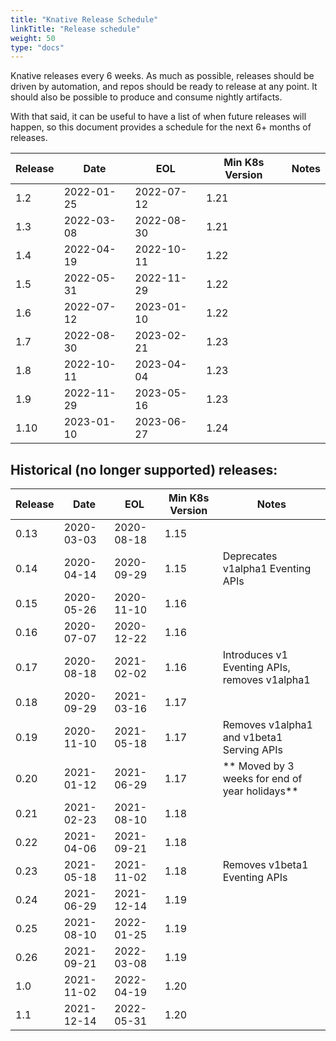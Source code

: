 ```yaml
---
title: "Knative Release Schedule"
linkTitle: "Release schedule"
weight: 50
type: "docs"
---
```


Knative releases every 6 weeks. As much as possible, releases should be driven by automation, and repos should be ready to release at any point. It should also be possible to produce and consume nightly artifacts.

With that said, it can be useful to have a list of when future releases will happen, so this document provides a schedule for the next 6+ months of releases.

| Release | Date       | EOL        | Min K8s Version | Notes                         |
| ------- | ---------- | ---------- | --------------- | ----------------------------- |
| 1.2     | 2022-01-25 | 2022-07-12 | 1.21            | |
| 1.3     | 2022-03-08 | 2022-08-30 | 1.21            | |
| 1.4     | 2022-04-19 | 2022-10-11 | 1.22            | |
| 1.5     | 2022-05-31 | 2022-11-29 | 1.22            | |
| 1.6     | 2022-07-12 | 2023-01-10 | 1.22            | |
| 1.7     | 2022-08-30 | 2023-02-21 | 1.23            | |
| 1.8     | 2022-10-11 | 2023-04-04 | 1.23            | |
| 1.9     | 2022-11-29 | 2023-05-16 | 1.23            | |
| 1.10    | 2023-01-10 | 2023-06-27 | 1.24            | |


## Historical (no longer supported) releases:

| Release | Date       | EOL        | Min K8s Version | Notes                    |
| ------- | ---------- | ---------- | --------------- | ------------------------ |
| 0.13    | 2020-03-03 | 2020-08-18 | 1.15            | |
| 0.14    | 2020-04-14 | 2020-09-29 | 1.15            | Deprecates v1alpha1 Eventing APIs |
| 0.15    | 2020-05-26 | 2020-11-10 | 1.16            | |
| 0.16    | 2020-07-07 | 2020-12-22 | 1.16            | |
| 0.17    | 2020-08-18 | 2021-02-02 | 1.16            | Introduces v1 Eventing APIs, removes v1alpha1 |
| 0.18    | 2020-09-29 | 2021-03-16 | 1.17            | |
| 0.19    | 2020-11-10 | 2021-05-18 | 1.17            | Removes v1alpha1 and v1beta1 Serving APIs |
| 0.20    | 2021-01-12 | 2021-06-29 | 1.17            | ** Moved by 3 weeks for end of year holidays** |
| 0.21    | 2021-02-23 | 2021-08-10 | 1.18            | |
| 0.22    | 2021-04-06 | 2021-09-21 | 1.18            | |
| 0.23    | 2021-05-18 | 2021-11-02 | 1.18            | Removes v1beta1 Eventing APIs |
| 0.24    | 2021-06-29 | 2021-12-14 | 1.19            | |
| 0.25    | 2021-08-10 | 2022-01-25 | 1.19            | |
| 0.26    | 2021-09-21 | 2022-03-08 | 1.19            | |
| 1.0     | 2021-11-02 | 2022-04-19 | 1.20            | |
| 1.1     | 2021-12-14 | 2022-05-31 | 1.20            | |
